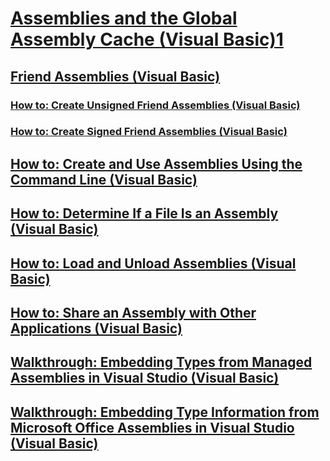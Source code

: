 # [Assemblies and the Global Assembly Cache (Visual Basic)1](index.md)
## [Friend Assemblies (Visual Basic)](friend-assemblies.md)
### [How to: Create Unsigned Friend Assemblies (Visual Basic)](how-to-create-unsigned-friend-assemblies.md)
### [How to: Create Signed Friend Assemblies (Visual Basic)](how-to-create-signed-friend-assemblies.md)
## [How to: Create and Use Assemblies Using the Command Line (Visual Basic)](how-to-create-and-use-assemblies-using-the-command-line.md)
## [How to: Determine If a File Is an Assembly (Visual Basic)](how-to-determine-if-a-file-is-an-assembly.md)
## [How to: Load and Unload Assemblies (Visual Basic)](how-to-load-and-unload-assemblies.md)
## [How to: Share an Assembly with Other Applications (Visual Basic)](how-to-share-an-assembly-with-other-applications.md)
## [Walkthrough: Embedding Types from Managed Assemblies in Visual Studio (Visual Basic)](walkthrough-embedding-types-from-managed-assemblies-in-vs.md)
## [Walkthrough: Embedding Type Information from Microsoft Office Assemblies in Visual Studio (Visual Basic)](walkthrough-embedding-type-information-from-microsoft-office-assemblies-in-vs.md)
